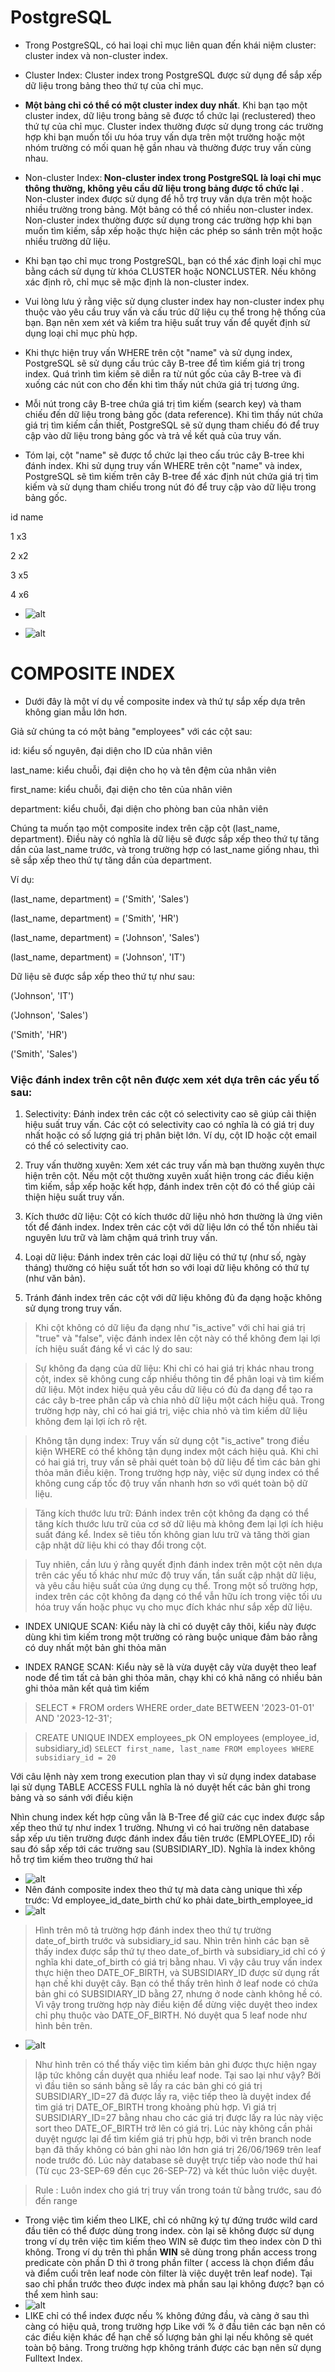 
  

#  PostgreSQL

  

  

*  Trong PostgreSQL, có hai loại chỉ mục liên quan đến khái niệm cluster: cluster index và non-cluster index.

  

  

-  Cluster Index: Cluster index trong PostgreSQL được sử dụng để sắp xếp dữ liệu trong bảng theo thứ tự của chỉ mục.

  

-  <b>Một bảng chỉ có thể có một cluster index duy nhất</b>. Khi bạn tạo một cluster index, dữ liệu trong bảng sẽ được tổ chức lại (reclustered) theo thứ tự của chỉ mục. Cluster index thường được sử dụng trong các trường hợp khi bạn muốn tối ưu hóa truy vấn dựa trên một trường hoặc một nhóm trường có mối quan hệ gần nhau và thường được truy vấn cùng nhau.

  

  

-  Non-cluster Index:<b> Non-cluster index trong PostgreSQL là loại chỉ mục thông thường, không yêu cầu dữ liệu trong bảng được tổ chức lại </b>. Non-cluster index được sử dụng để hỗ trợ truy vấn dựa trên một hoặc nhiều trường trong bảng. Một bảng có thể có nhiều non-cluster index. Non-cluster index thường được sử dụng trong các trường hợp khi bạn muốn tìm kiếm, sắp xếp hoặc thực hiện các phép so sánh trên một hoặc nhiều trường dữ liệu.

  

  

*  Khi bạn tạo chỉ mục trong PostgreSQL, bạn có thể xác định loại chỉ mục bằng cách sử dụng từ khóa CLUSTER hoặc NONCLUSTER. Nếu không xác định rõ, chỉ mục sẽ mặc định là non-cluster index.

  

  

*  Vui lòng lưu ý rằng việc sử dụng cluster index hay non-cluster index phụ thuộc vào yêu cầu truy vấn và cấu trúc dữ liệu cụ thể trong hệ thống của bạn. Bạn nên xem xét và kiểm tra hiệu suất truy vấn để quyết định sử dụng loại chỉ mục phù hợp.

  

*  Khi thực hiện truy vấn WHERE trên cột "name" và sử dụng index, PostgreSQL sẽ sử dụng cấu trúc cây B-tree để tìm kiếm giá trị trong index. Quá trình tìm kiếm sẽ diễn ra từ nút gốc của cây B-tree và đi xuống các nút con cho đến khi tìm thấy nút chứa giá trị tương ứng.

  

  

*  Mỗi nút trong cây B-tree chứa giá trị tìm kiếm (search key) và tham chiếu đến dữ liệu trong bảng gốc (data reference). Khi tìm thấy nút chứa giá trị tìm kiếm cần thiết, PostgreSQL sẽ sử dụng tham chiếu đó để truy cập vào dữ liệu trong bảng gốc và trả về kết quả của truy vấn.

  

  

*  Tóm lại, cột "name" sẽ được tổ chức lại theo cấu trúc cây B-tree khi đánh index. Khi sử dụng truy vấn WHERE trên cột "name" và index, PostgreSQL sẽ tìm kiếm trên cây B-tree để xác định nút chứa giá trị tìm kiếm và sử dụng tham chiếu trong nút đó để truy cập vào dữ liệu trong bảng gốc.

  

  

id name

  

1 x3

  

2 x2

  

3 x5

  

4 x6

  

  

*  ![alt](./b-tree.png)

  

  

*  ![alt](./b-tree.2.png)

  

  

#  COMPOSITE INDEX

  

  

- Dưới đây là một ví dụ về composite index và thứ tự sắp xếp dựa trên không gian mẫu lớn hơn.

  

  

Giả sử chúng ta có một bảng "employees" với các cột sau:

  

  

id: kiểu số nguyên, đại diện cho ID của nhân viên

  

last_name: kiểu chuỗi, đại diện cho họ và tên đệm của nhân viên

  

first_name: kiểu chuỗi, đại diện cho tên của nhân viên

  

department: kiểu chuỗi, đại diện cho phòng ban của nhân viên

  

Chúng ta muốn tạo một composite index trên cặp cột (last_name, department). Điều này có nghĩa là dữ liệu sẽ được sắp xếp theo thứ tự tăng dần của last_name trước, và trong trường hợp có last_name giống nhau, thì sẽ sắp xếp theo thứ tự tăng dần của department.

  

  

Ví dụ:

  

  

(last_name, department) = ('Smith', 'Sales')

  

(last_name, department) = ('Smith', 'HR')

  

(last_name, department) = ('Johnson', 'Sales')

  

(last_name, department) = ('Johnson', 'IT')

  

Dữ liệu sẽ được sắp xếp theo thứ tự như sau:

  

  

('Johnson', 'IT')

  

('Johnson', 'Sales')

  

('Smith', 'HR')

  

('Smith', 'Sales')

  

<h3> Việc đánh index trên cột nên được xem xét dựa trên các yếu tố sau: </h3>

  

1.  Selectivity: Đánh index trên các cột có selectivity cao sẽ giúp cải thiện hiệu suất truy vấn. Các cột có selectivity cao có nghĩa là có giá trị duy nhất hoặc có số lượng giá trị phân biệt lớn. Ví dụ, cột ID hoặc cột email có thể có selectivity cao.

2.  Truy vấn thường xuyên: Xem xét các truy vấn mà bạn thường xuyên thực hiện trên cột. Nếu một cột thường xuyên xuất hiện trong các điều kiện tìm kiếm, sắp xếp hoặc kết hợp, đánh index trên cột đó có thể giúp cải thiện hiệu suất truy vấn.

3.  Kích thước dữ liệu: Cột có kích thước dữ liệu nhỏ hơn thường là ứng viên tốt để đánh index. Index trên các cột với dữ liệu lớn có thể tốn nhiều tài nguyên lưu trữ và làm chậm quá trình truy vấn.

4.  Loại dữ liệu: Đánh index trên các loại dữ liệu có thứ tự (như số, ngày tháng) thường có hiệu suất tốt hơn so với loại dữ liệu không có thứ tự (như văn bản).

5.  Tránh đánh index trên các cột với dữ liệu không đủ đa dạng hoặc không sử dụng trong truy vấn.

>Khi cột không có dữ liệu đa dạng như "is_active" với chỉ hai giá trị "true" và "false", việc đánh index lên cột này có thể không đem lại lợi ích hiệu suất đáng kể vì các lý do sau:

  

>Sự không đa dạng của dữ liệu: Khi chỉ có hai giá trị khác nhau trong cột, index sẽ không cung cấp nhiều thông tin để phân loại và tìm kiếm dữ liệu. Một index hiệu quả yêu cầu dữ liệu có đủ đa dạng để tạo ra các cây b-tree phân cấp và chia nhỏ dữ liệu một cách hiệu quả. Trong trường hợp này, chỉ có hai giá trị, việc chia nhỏ và tìm kiếm dữ liệu không đem lại lợi ích rõ rệt.

>  Không tận dụng index: Truy vấn sử dụng cột "is_active" trong điều kiện WHERE có thể không tận dụng index một cách hiệu quả. Khi chỉ có hai giá trị, truy vấn sẽ phải quét toàn bộ dữ liệu để tìm các bản ghi thỏa mãn điều kiện. Trong trường hợp này, việc sử dụng index có thể không cung cấp tốc độ truy vấn nhanh hơn so với quét toàn bộ dữ liệu.

>  Tăng kích thước lưu trữ: Đánh index trên cột không đa dạng có thể tăng kích thước lưu trữ của cơ sở dữ liệu mà không đem lại lợi ích hiệu suất đáng kể. Index sẽ tiêu tốn không gian lưu trữ và tăng thời gian cập nhật dữ liệu khi có thay đổi trong cột.

  

>Tuy nhiên, cần lưu ý rằng quyết định đánh index trên một cột nên dựa trên các yếu tố khác như mức độ truy vấn, tần suất cập nhật dữ liệu, và yêu cầu hiệu suất của ứng dụng cụ thể. Trong một số trường hợp, index trên các cột không đa dạng có thể vẫn hữu ích trong việc tối ưu hóa truy vấn hoặc phục vụ cho mục đích khác như sắp xếp dữ liệu.

  
  

*  INDEX UNIQUE SCAN: Kiểu này là chỉ có duyệt cây thôi, kiểu này được dùng khi tìm kiếm trong một trường có ràng buộc unique đảm bảo rằng có duy nhất một bản ghi thỏa mãn

  

*  INDEX RANGE SCAN: Kiểu này sẽ là vừa duyệt cây vừa duyệt theo leaf node để tìm tất cả bản ghi thỏa mãn, chạy khi có khả năng có nhiều bản ghi thỏa mãn kết quả tìm kiếm

>  SELECT * FROM orders WHERE order_date BETWEEN '2023-01-01' AND '2023-12-31';

  
  

>  CREATE UNIQUE INDEX employees_pk ON employees (employee_id, subsidiary_id)
``SELECT first_name, last_name FROM employees WHERE subsidiary_id = 20``

Với câu lệnh này xem trong execution plan thay vì sử dụng index database lại sử dụng TABLE ACCESS FULL nghĩa là nó duyệt hết các bản ghi trong bảng và so sánh với điều kiện

Nhìn chung index kết hợp cũng vẫn là B-Tree để giữ các cục index được sắp xếp theo thứ tự như index 1 trường. Nhưng vì có hai trường nên database sắp xếp ưu tiên trường được đánh index đầu tiên trước (EMPLOYEE_ID) rồi sau đó sắp xếp tới các trường sau (SUBSIDIARY_ID).  Nghĩa là index không hỗ trợ tìm kiếm theo trường thứ hai
*  ![alt](./index-2.png) 
* Nên đánh composite index theo thứ tự mà data càng unique thì xếp trước: Vd employee_id_date_birth chứ ko phải date_birth_employee_id
*  ![alt](./composite_index.png)
>Hình trên mô tả trường hợp đánh index theo thứ tự trường date_of_birth trước và subsidiary_id sau. Nhìn trên hình các bạn sẽ thấy index được sắp thứ tự theo date_of_birth và subsidiary_id chỉ có ý nghĩa khi date_of_birth có giá trị bằng nhau. Vì vậy câu truy vấn index thực hiện theo DATE_OF_BIRTH, và SUBSIDIARY_ID được sử dụng rất hạn chế khi duyệt cây. Bạn có thể thấy trên hình ở leaf node có chứa bản ghi có SUBSIDIARY_ID bằng 27, nhưng ở node cành không hề có. Vì vậy trong trường hợp này điều kiện để dừng việc duyệt theo index chỉ phụ thuộc vào DATE_OF_BIRTH. Nó duyệt qua 5 leaf node như hình bên trên.
*  ![alt](./composite_index_2.png)
> Như hình trên có thể thấy việc tìm kiếm bản ghi được thực hiện ngay lập tức không cần duyệt qua nhiều leaf node. Tại sao lại như vậy? Bởi vì đầu tiên so sánh bằng sẽ lấy ra các bản ghi có giá trị SUBSIDIARY_ID=27 đã được lấy ra, việc tiếp theo là duyệt index để tìm giá trị DATE_OF_BIRTH trong khoảng phù hợp. Vì giá trị SUBSIDIARY_ID=27 bằng nhau cho các giá trị được lấy ra lúc này việc sort theo DATE_OF_BIRTH trở lên có giá trị. Lúc này không cần phải duyệt ngược lại để tìm kiếm giá trị phù hợp, bởi vì trên branch node bạn đã thấy không có bản ghi nào lớn hơn giá trị 26/06/1969 trên leaf node trước đó. Lúc này database sẽ duyệt trực tiếp vào node thứ hai (Từ cục 23-SEP-69 đến cục 26-SEP-72) và kết thúc luôn việc duyệt.

> Rule : Luôn index cho giá trị truy vấn trong toán tử bằng trước, sau đó đến range
* Trong việc tìm kiếm theo LIKE, chỉ có những ký tự đứng trước wild card đầu tiên có thể được dùng trong index. còn lại sẽ không được sử dụng trong ví dụ trên việc tìm kiếm theo WIN sẽ được tìm theo index còn D thì không. Trong ví dụ trên thì phần **WIN** sẽ dùng trong phần access trong predicate còn phần D thì ở trong phần filter ( access là chọn điểm đầu và điểm cuối trên leaf node còn filter là việc duyệt trên leaf node). Tại sao chỉ phần trước theo được index mà phần sau lại không được? bạn có thể xem hình sau:
*  ![alt](./composite-index-2.png)
* LIKE chỉ có thể index được nếu % không đứng đầu, và càng ở sau thì càng có hiệu quả, trong trường hợp Like với % ở đầu tiên các bạn nên có các điều kiện khác để hạn chế số lượng bản ghi lại nếu không sẽ quét toàn bộ bảng. Trong trường hợp không tránh được các bạn nên sử dụng Fulltext Index.